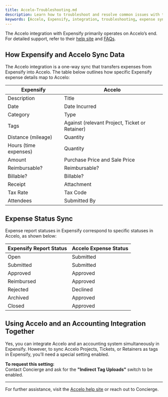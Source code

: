 ```yaml
---
title: Accelo-Troubleshooting.md
description: Learn how to troubleshoot and resolve common issues with the Accelo integration in Expensify.
keywords: [Accelo, Expensify, integration, troubleshooting, expense sync, accounting]
---
```


The Accelo integration with Expensify primarily operates on Accelo’s end. For detailed support, refer to their [help site](https://help.accelo.com/guides/integrations-guide/expensify/) and [FAQs](https://help.accelo.com/guides/integrations-guide/expensify/#faq).

## How Expensify and Accelo Sync Data

The Accelo integration is a one-way sync that transfers expenses from Expensify into Accelo. The table below outlines how specific Expensify expense details map to Accelo:

| Expensify           | Accelo                |
|---------------------|-----------------------|
| Description             | Title                 |
| Date                | Date Incurred         |
| Category            | Type                  |
| Tags                | Against (relevant Project, Ticket or Retainer) |
| Distance (mileage)  | Quantity              |
| Hours (time expenses) | Quantity            |
| Amount              | Purchase Price and Sale Price |
| Reimbursable?       | Reimbursable?         |
| Billable?           | Billable?             |
| Receipt             | Attachment            |
| Tax Rate            | Tax Code              |
| Attendees           | Submitted By          |

## Expense Status Sync

Expense report statuses in Expensify correspond to specific statuses in Accelo, as shown below:


| Expensify Report Status | Accelo Expense Status |
|-------------------------|-----------------------|
| Open                    | Submitted             |
| Submitted               | Submitted             |
| Approved                | Approved              |
| Reimbursed              | Approved              |
| Rejected                | Declined              |
| Archived                | Approved              |
| Closed                  | Approved              |

## Using Accelo and an Accounting Integration Together

Yes, you can integrate Accelo and an accounting system simultaneously in Expensify. However, to sync Accelo Projects, Tickets, or Retainers as tags in Expensify, you’ll need a special setting enabled.  

**To request this setting:**  
Contact Concierge and ask for the **"Indirect Tag Uploads"** switch to be enabled.

---

For further assistance, visit the [Accelo help site](https://help.accelo.com/guides/integrations-guide/expensify/) or reach out to Concierge.
